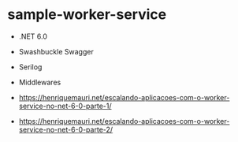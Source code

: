 # sample-worker-service

- .NET 6.0
- Swashbuckle Swagger
- Serilog
- Middlewares

- https://henriquemauri.net/escalando-aplicacoes-com-o-worker-service-no-net-6-0-parte-1/
- https://henriquemauri.net/escalando-aplicacoes-com-o-worker-service-no-net-6-0-parte-2/
